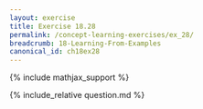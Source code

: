 ```yaml
---
layout: exercise
title: Exercise 18.28
permalink: /concept-learning-exercises/ex_28/
breadcrumb: 18-Learning-From-Examples
canonical_id: ch18ex28
---
```


{% include mathjax_support %}
<div id="hiddden">{% include_relative question.md %}</div>